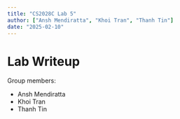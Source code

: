 ```yaml
---
title: "CS2028C Lab 5"
author: ["Ansh Mendiratta", "Khoi Tran", "Thanh Tin"]
date: "2025-02-10"
---
```


# Lab Writeup

Group members:

- Ansh Mendiratta
- Khoi Tran
- Thanh Tin
